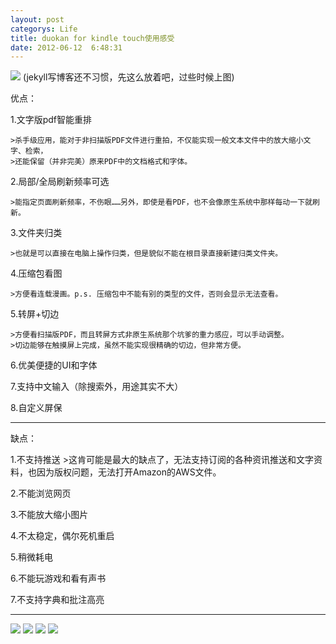 ```yaml
---
layout: post
categorys: Life
title: duokan for kindle touch使用感受
date: 2012-06-12  6:48:31
---
```

<img src="http://pic.yupoo.com/jacobz/C3yoV8dt/medish.jpg" />
(jekyll写博客还不习惯，先这么放着吧，过些时候上图)
<!--more-->

优点：

1.文字版pdf智能重排

    >杀手级应用，能对于非扫描版PDF文件进行重拍，不仅能实现一般文本文件中的放大缩小文字、检索，
    >还能保留（并非完美）原来PDF中的文档格式和字体。

2.局部/全局刷新频率可选

    >能指定页面刷新频率，不伤眼……另外，即使是看PDF，也不会像原生系统中那样每动一下就刷新。

3.文件夹归类

    >也就是可以直接在电脑上操作归类，但是貌似不能在根目录直接新建归类文件夹。

4.压缩包看图

    >方便看连载漫画。p.s. 压缩包中不能有别的类型的文件，否则会显示无法查看。

5.转屏+切边

    >方便看扫描版PDF，而且转屏方式非原生系统那个坑爹的重力感应，可以手动调整。
    >切边能够在触摸屏上完成，虽然不能实现很精确的切边，但非常方便。

6.优美便捷的UI和字体

7.支持中文输入（除搜索外，用途其实不大）

8.自定义屏保

----------------------------------------------------------------

缺点：

1.不支持推送
     >这肯可能是最大的缺点了，无法支持订阅的各种资讯推送和文字资料，也因为版权问题，无法打开Amazon的AWS文件。

2.不能浏览网页

3.不能放大缩小图片

4.不太稳定，偶尔死机重启

5.稍微耗电

6.不能玩游戏和看有声书

7.不支持字典和批注高亮

***
<img src="http://pic.yupoo.com/jacobz/C3yoZLHB/medium.jpg" />
<img src="http://pic.yupoo.com/jacobz/C3yp1eRi/medium.jpg" />
<img src="http://pic.yupoo.com/jacobz/C3yp65kM/medium.jpg" />
<img src="http://pic.yupoo.com/jacobz/C3ypaLi9/medium.jpg" />
